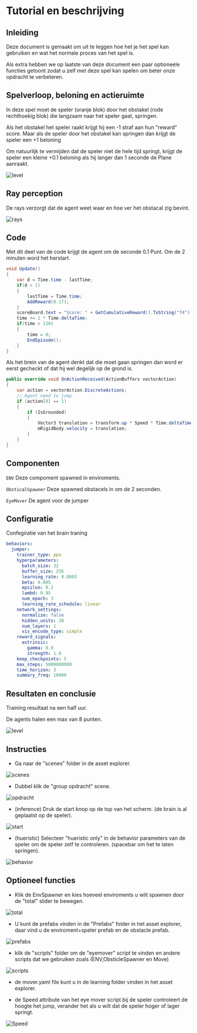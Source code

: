 # Tutorial en beschrijving


## Inleiding

Deze document is gemaakt om uit te leggen hoe het je het spel kan gebruiken en wat het normale proces van het spel is.

Als extra hebben we op laatste van deze document een paar optioneele functies getoont zodat u zelf met deze spel kan spelen om beter onze opdracht te verbeteren.

## Spelverloop, beloning en actieruimte

In deze spel moet de speler (oranje blok) door het obstakel (rode rechthoekig blok) die langzaam naar het speler gaat, springen.

Als het obstakel het speler raakt krijgt hij een -1 straf aan hun "reward" score. Maar als de speler door het obstakel kan springen dan krijgt de speler een +1 beloning

Om natuurlijk te vermijden dat de speler niet de hele tijd springt, krijgt de speler een kleine +0.1 beloning als hij langer dan 1 seconde de Plane aanraakt.

![level](ReadmeImages/level.jpg)

## Ray perception

De rays verzorgt dat de agent weet waar en hoe ver het obstacal zig bevint.

![rays](ReadmeImages/Rays.jpg)

## Code

Met dit deel van de code krijgt de agent om de seconde 0.1 Punt.
Om de 2 minuten word het herstart.

```csharp
void Update()
{
    var d = Time.time - lastTime;
    if(d > 1)
    {
        lastTime = Time.time;
        AddReward(0.1f);
    }
    scoreBoard.text = "Score: " + GetCumulativeReward().ToString("f4");
    time += 1 * Time.deltaTime;
    if(time > 120)
    {
        time = 0;
        EndEpisode();
    }
}
```

Als het brein van de agent denkt dat die moet gaan springen dan word er eerst gecheckt of dat hij wel degelijk op de grond is.

```csharp
public override void OnActionReceived(ActionBuffers vectorAction)
{
    var action = vectorAction.DiscreteActions;
    // Agent need to jump
    if (action[0] == 1)
    {
        if (IsGrounded)
        {
            Vector3 translation = transform.up * Speed * Time.deltaTime;
            mRigidBody.velocity = translation;
        }
    }
}
```

## Componenten

`ENV` Deze compoment spawned in enviroments.

`ObsticalSpawner` Deze spawned obstacels in om de 2 seconden.

`EyeMover` De agent voor de jumper

## Configuratie

Confegiratie van het brain traning

```yaml
behaviors:
  jumper:
    trainer_type: ppo
    hyperparameters:
      batch_size: 32
      buffer_size: 256
      learning_rate: 0.0003
      beta: 0.005
      epsilon: 0.2
      lambd: 0.95
      num_epoch: 3
      learning_rate_schedule: linear
    network_settings:
      normalize: false
      hidden_units: 20
      num_layers: 1
      vis_encode_type: simple
    reward_signals:
      extrinsic:
        gamma: 0.9
        strength: 1.0
    keep_checkpoints: 5
    max_steps: 5000000000
    time_horizon: 3
    summary_freq: 10000
```

## Resultaten en conclusie

Training resultaat na een half uur.

De agents halen een max van 8 punten.

![level](ReadmeImages/ML-training.jpg)

## Instructies

- Ga naar de &quot;scenes&quot; folder in de asset explorer.

![scenes](ReadmeImages/Scenes.jpg)
- Dubbel klik de &quot;group opdracht&quot; scene.

![opdracht](ReadmeImages/Opdracht.jpg)
- (inference) Druk de start knop op de top van het scherm.
(de brain is al geplaatst op de speler).

![start](ReadmeImages/Start.jpg)

- (hueristic) Selecteer "hueristic only" in de behavior parameters van de speler
om de speler zelf te controleren. (spacebar om het te laten springen).

![behavior](ReadmeImages/Behavior.jpg)


## Optioneel functies
- Klik de EnvSpawner en kies hoeveel enviroments u wilt spawnen door de "total" slider te bewegen.

![total](ReadmeImages/TotalSlider.jpg)
- U kunt de prefabs vinden in de "Prefabs" folder in het asset explorer, daar vind u de enviroment+speler prefab en de obstacle prefab.

![prefabs](ReadmeImages/Prefabs.jpg)
- klik de "scripts" folder om de "eyemover" script te vinden en andere scripts dat we gebruiken zoals (ENV,ObsticleSpawner en Move)

![scripts](ReadmeImages/Scripts.jpg)
- de mover.yaml file kunt u in de learning folder vinden in het asset explorer.

- de Speed attribute van het eye mover script bij de speler controleert de hoogte het jump, verander het als u wilt dat de speler hoger of lager springt.

![Speed](ReadmeImages/Speed.jpg)